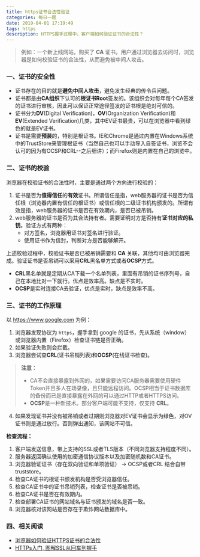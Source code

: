 ```yaml
---
title: https证书合法性验证
categories: 每日一题
date: 2019-04-01 17:19:49
tags: https
description: HTTPS握手过程中，客户端如何验证证书的合法性？
---
```


> 例如：一个新上线网站，购买了 **CA** 证书。用户通过浏览器去访问时，浏览器是如何校验证书的合法性，从而避免被中间人攻击。

### 一、证书的安全性

- 证书存在的目的就是**避免中间人攻击**，避免发生经典的传令兵问题。
- 证书都是由**CA组织**下认可的**根证书Root**签发的。该组织会对每年每个CA签发的证书进行审核，因此可以保证正常途径签发的证书根是绝对可信的。
- 证书分为**DV**(Digital Verification)，**OV**(Organization Verification)和**EV**(Extended Verification)几类，其中EV证书最贵，可以在浏览器中看到绿色的就是EV证书。
- 证书是需要**预装**的，特别是根证书。IE和Chrome是通过内置在Windows系统中的TrustStore来管理根证书（当然自己也可以手动导入自签证书，浏览不会认可的因为有OCSP和CRL--之后细讲）；而Firefox则是内置在自己的浏览中。

### 二、证书的校验

浏览器在校验证书的合法性时，主要是通过两个方向进行校验的：

1. 证书是否为**值得信任**的**有效**证书。所谓信任是指，web服务器的证书是否为信任根（浏览器内置有信任的根证书）或信任根的二级证书机构颁发的。所谓有效是指，web服务器的证书是否在有效期内，是否已被吊销。
2. web服务器的证书是否为其合法持有者。需要证明对方是否持有**证书对应的私钥**。验证方式有两种：
    - 对方签名，浏览器用证书对签名进行验证。
    - 使用证书作为信封，判断对方是否能够解开。

上述校验过程中，校验证书是否已被吊销需要和 **CA** 关联，其他均可由浏览器完成。验证证书是否吊销可以采用**CRL**黑名单方式或者**OCSP**方式。
- **CRL**黑名单就是定期从CA下载一个名单列表，里面有吊销的证书序列号，自己在本地比对一下就行。优点是效率高。缺点是不实时。
- **OCSP**是实时连接CA去验证，优点是实时，缺点是效率不高。

### 三、证书的工作原理

以 https://www.google.com 为例：

1. 浏览器发现协议为 `https`，握手拿到 google 的证书，先从系统（window）或浏览器内置（Firefox）检查证书链是否正确。
2. 如果验证失败则会拦截。
3. 浏览器尝试查**CRL**(证书吊销列表)和**OCSP**(在线证书检查)。
> **注意：**
> - CA不会直接暴露到外网的，如果需要访问CA服务器需要使用硬件Token并且多人在场录像，且只能远程访问。OCSP相当于证书数据库的备份而已是直接暴露在外网的可以通过HTTP或者HTTPS访问。
> - **OCSP**是一种新技术。部分客户端可能不支持，仅支持 **CRL**。
4. 如果发现证书并没有被吊销或者过期则浏览器对EV证书会显示为绿色，对OV证书则是通过放行。否则弹出通知，该网站不可信。

**检查流程：**
1. 客户端发送信息，带上支持的SSL或者TLS版本（不同浏览器支持程度不同）。
2. 服务器返回确认使用的加密通信协议版本以及加密随机数和CA证书。
3. 浏览器验证证书（存在双向验证和单项验证） -> OCSP或者CRL 结合自带truststore。
4. 检查CA证书的根证书颁发机构是否受浏览器信任。
5. 检查CA证书中的证书吊销列表，检查证书是否被吊销。
6. 检查CA证书是否在有效期内。
7. 检查部署CA证书的网站域名与证书颁发的域名是否一致。
8. 浏览器核对该网站是否存在于欺诈网站数据库中。

### 四、相关阅读

- [浏览器如何验证HTTPS证书的合法性](https://www.zhihu.com/question/37370216)
- [HTTPs入门, 图解SSL从回车到握手](https://zhuanlan.zhihu.com/p/25587986)